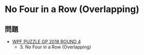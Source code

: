 # No Four in a Row (Overlapping)

## 問題
- [WPF PUZZLE GP 2018 ROUND 4](../questions/wpfpgp2018-4.md)
	- 3\. No Four in a Row (Overlapping)
